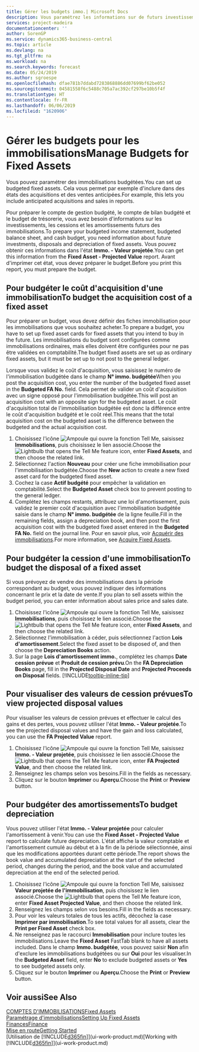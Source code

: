 ```yaml
---
title: Gérer les budgets immo.| Microsoft Docs
description: Vous paramétrez les informations sur de futurs investissements, cessions, et amortissements d'immobilisations pour préparer les budgets et les prévisions.
services: project-madeira
documentationcenter: ''
author: SorenGP
ms.service: dynamics365-business-central
ms.topic: article
ms.devlang: na
ms.tgt_pltfrm: na
ms.workload: na
ms.search.keywords: forecast
ms.date: 05/24/2019
ms.author: sgroespe
ms.openlocfilehash: dfae781b7ddabd7283868886dd07699bf62be052
ms.sourcegitcommit: 04581558f6c5488c705a7ac392cf297be10b5f4f
ms.translationtype: HT
ms.contentlocale: fr-FR
ms.lasthandoff: 06/06/2019
ms.locfileid: "1620906"
---
```

# <a name="manage-budgets-for-fixed-assets"></a><span data-ttu-id="164ed-103">Gérer les budgets pour les immobilisations</span><span class="sxs-lookup"><span data-stu-id="164ed-103">Manage Budgets for Fixed Assets</span></span>
<span data-ttu-id="164ed-104">Vous pouvez paramétrer des immobilisations budgétées.</span><span class="sxs-lookup"><span data-stu-id="164ed-104">You can set up budgeted fixed assets.</span></span> <span data-ttu-id="164ed-105">Cela vous permet par exemple d'inclure dans des états des acquisitions et des ventes anticipées.</span><span class="sxs-lookup"><span data-stu-id="164ed-105">For example, this lets you include anticipated acquisitions and sales in reports.</span></span>  

<span data-ttu-id="164ed-106">Pour préparer le compte de gestion budgété, le compte de bilan budgété et le budget de trésorerie, vous avez besoin d'informations sur les investissements, les cessions et les amortissements futurs des immobilisations.</span><span class="sxs-lookup"><span data-stu-id="164ed-106">To prepare your budgeted income statement, budgeted balance sheet, and cash budget, you need information about future investments, disposals and depreciation of fixed assets.</span></span> <span data-ttu-id="164ed-107">Vous pouvez obtenir ces informations dans l'état **Immo. - Valeur projetée**.</span><span class="sxs-lookup"><span data-stu-id="164ed-107">You can get this information from the **Fixed Asset - Projected Value** report.</span></span> <span data-ttu-id="164ed-108">Avant d'imprimer cet état, vous devez préparer le budget.</span><span class="sxs-lookup"><span data-stu-id="164ed-108">Before you print this report, you must prepare the budget.</span></span>  

## <a name="to-budget-the-acquisition-cost-of-a-fixed-asset"></a><span data-ttu-id="164ed-109">Pour budgéter le coût d'acquisition d'une immobilisation</span><span class="sxs-lookup"><span data-stu-id="164ed-109">To budget the acquisition cost of a fixed asset</span></span>
<span data-ttu-id="164ed-110">Pour préparer un budget, vous devez définir des fiches immobilisation pour les immobilisations que vous souhaitez acheter.</span><span class="sxs-lookup"><span data-stu-id="164ed-110">To prepare a budget, you have to set up fixed asset cards for fixed assets that you intend to buy in the future.</span></span> <span data-ttu-id="164ed-111">Les immobilisations du budget sont configurées comme immobilisations ordinaires, mais elles doivent être configurées pour ne pas être validées en comptabilité.</span><span class="sxs-lookup"><span data-stu-id="164ed-111">The budget fixed assets are set up as ordinary fixed assets, but it must be set up to not post to the general ledger.</span></span>

<span data-ttu-id="164ed-112">Lorsque vous validez le coût d'acquisition, vous saisissez le numéro de l'immobilisation budgétée dans le champ **N° immo. budgétée**</span><span class="sxs-lookup"><span data-stu-id="164ed-112">When you post the acquisition cost, you enter the number of the budgeted fixed asset in the **Budgeted FA No.** field.</span></span> <span data-ttu-id="164ed-113">Cela permet de valider un coût d'acquisition avec un signe opposé pour l'immobilisation budgétée.</span><span class="sxs-lookup"><span data-stu-id="164ed-113">This will post an acquisition cost with an opposite sign for the budgeted asset.</span></span> <span data-ttu-id="164ed-114">Le coût d'acquisition total de l'immobilisation budgétée est donc la différence entre le coût d'acquisition budgété et le coût réel.</span><span class="sxs-lookup"><span data-stu-id="164ed-114">This means that the total acquisition cost on the budgeted asset is the difference between the budgeted and the actual acquisition cost.</span></span>

1. <span data-ttu-id="164ed-115">Choisissez l'icône ![Ampoule qui ouvre la fonction Tell Me](media/ui-search/search_small.png "Dites-moi ce que vous voulez faire"), saisissez **Immobilisations**, puis choisissez le lien associé.</span><span class="sxs-lookup"><span data-stu-id="164ed-115">Choose the ![Lightbulb that opens the Tell Me feature](media/ui-search/search_small.png "Tell me what you want to do") icon, enter **Fixed Assets**, and then choose the related link.</span></span>
2. <span data-ttu-id="164ed-116">Sélectionnez l'action **Nouveau** pour créer une fiche immobilisation pour l'immobilisation budgétée.</span><span class="sxs-lookup"><span data-stu-id="164ed-116">Choose the **New** action to create a new fixed asset card for the budgeted fixed asset.</span></span>
3. <span data-ttu-id="164ed-117">Cochez la case **Actif budgété** pour empêcher la validation en comptabilité.</span><span class="sxs-lookup"><span data-stu-id="164ed-117">Select the **Budgeted Asset** check box to prevent posting to the general ledger.</span></span>
4. <span data-ttu-id="164ed-118">Complétez les champs restants, attribuez une loi d'amortissement, puis validez le premier coût d'acquisition avec l'immobilisation budgétée saisie dans le champ **N° immo. budgétée** de la ligne feuille.</span><span class="sxs-lookup"><span data-stu-id="164ed-118">Fill in the remaining fields, assign a depreciation book, and then post the first acquisition cost with the budgeted fixed asset entered in the **Budgeted FA No.** field on the journal line.</span></span> <span data-ttu-id="164ed-119">Pour en savoir plus, voir [Acquérir des immobilisations](fa-how-acquire.md).</span><span class="sxs-lookup"><span data-stu-id="164ed-119">For more information, see [Acquire Fixed Assets](fa-how-acquire.md).</span></span>

## <a name="to-budget-the-disposal-of-a-fixed-asset"></a><span data-ttu-id="164ed-120">Pour budgéter la cession d'une immobilisation</span><span class="sxs-lookup"><span data-stu-id="164ed-120">To budget the disposal of a fixed asset</span></span>
<span data-ttu-id="164ed-121">Si vous prévoyez de vendre des immobilisations dans la période correspondant au budget, vous pouvez indiquer des informations concernant le prix et la date de vente.</span><span class="sxs-lookup"><span data-stu-id="164ed-121">If you plan to sell assets within the budget period, you can enter information about sales price and sales date.</span></span>

1. <span data-ttu-id="164ed-122">Choisissez l'icône ![Ampoule qui ouvre la fonction Tell Me](media/ui-search/search_small.png "Dites-moi ce que vous voulez faire"), saisissez **Immobilisations**, puis choisissez le lien associé.</span><span class="sxs-lookup"><span data-stu-id="164ed-122">Choose the ![Lightbulb that opens the Tell Me feature](media/ui-search/search_small.png "Tell me what you want to do") icon, enter **Fixed Assets**, and then choose the related link.</span></span>
2. <span data-ttu-id="164ed-123">Sélectionnez l'immobilisation à céder, puis sélectionnez l'action **Lois d'amortissement**.</span><span class="sxs-lookup"><span data-stu-id="164ed-123">Select the fixed asset to be disposed of, and then choose the **Depreciation Books** action.</span></span>
3. <span data-ttu-id="164ed-124">Sur la page **Lois d'amortissement immo.**, complétez les champs **Date cession prévue** et **Produit de cession prévu**.</span><span class="sxs-lookup"><span data-stu-id="164ed-124">On the **FA Depreciation Books** page, fill in the **Projected Disposal Date** and **Projected Proceeds on Disposal** fields.</span></span> [!INCLUDE[tooltip-inline-tip](includes/tooltip-inline-tip_md.md)]

## <a name="to-view-projected-disposal-values"></a><span data-ttu-id="164ed-125">Pour visualiser des valeurs de cession prévues</span><span class="sxs-lookup"><span data-stu-id="164ed-125">To view projected disposal values</span></span>
<span data-ttu-id="164ed-126">Pour visualiser les valeurs de cession prévues et effectuer le calcul des gains et des pertes, vous pouvez utiliser l'état **Immo. - Valeur projetée**.</span><span class="sxs-lookup"><span data-stu-id="164ed-126">To see the projected disposal values and have the gain and loss calculated, you can use the **FA Projected Value** report.</span></span>

1. <span data-ttu-id="164ed-127">Choisissez l'icône ![Ampoule qui ouvre la fonction Tell Me](media/ui-search/search_small.png "Dites-moi ce que vous voulez faire"), saisissez **Immo. - Valeur projetée**, puis choisissez le lien associé.</span><span class="sxs-lookup"><span data-stu-id="164ed-127">Choose the ![Lightbulb that opens the Tell Me feature](media/ui-search/search_small.png "Tell me what you want to do") icon, enter **FA Projected Value**, and then choose the related link.</span></span>
2. <span data-ttu-id="164ed-128">Renseignez les champs selon vos besoins.</span><span class="sxs-lookup"><span data-stu-id="164ed-128">Fill in the fields as necessary.</span></span>
3. <span data-ttu-id="164ed-129">Cliquez sur le bouton **Imprimer** ou **Aperçu**.</span><span class="sxs-lookup"><span data-stu-id="164ed-129">Choose the **Print** or **Preview** button.</span></span>

## <a name="to-budget-depreciation"></a><span data-ttu-id="164ed-130">Pour budgéter des amortissements</span><span class="sxs-lookup"><span data-stu-id="164ed-130">To budget depreciation</span></span>
<span data-ttu-id="164ed-131">Vous pouvez utiliser l'état **Immo. - Valeur projetée** pour calculer l'amortissement à venir.</span><span class="sxs-lookup"><span data-stu-id="164ed-131">You can use the **Fixed Asset - Projected Value** report to calculate future depreciation.</span></span> <span data-ttu-id="164ed-132">L'état affiche la valeur comptable et l'amortissement cumulé au début et à la fin de la période sélectionnée, ainsi que les modifications apportées durant cette période.</span><span class="sxs-lookup"><span data-stu-id="164ed-132">The report shows the book value and accumulated depreciation at the start of the selected period, changes during the period, and the book value and accumulated depreciation at the end of the selected period.</span></span>

1. <span data-ttu-id="164ed-133">Choisissez l'icône ![Ampoule qui ouvre la fonction Tell Me](media/ui-search/search_small.png "Dites-moi ce que vous voulez faire"), saisissez **Valeur projetée de l'immobilisation**, puis choisissez le lien associé.</span><span class="sxs-lookup"><span data-stu-id="164ed-133">Choose the ![Lightbulb that opens the Tell Me feature](media/ui-search/search_small.png "Tell me what you want to do") icon, enter **Fixed Asset Projected Value**, and then choose the related link.</span></span>
2. <span data-ttu-id="164ed-134">Renseignez les champs selon vos besoins.</span><span class="sxs-lookup"><span data-stu-id="164ed-134">Fill in the fields as necessary.</span></span>
3. <span data-ttu-id="164ed-135">Pour voir les valeurs totales de tous les actifs, décochez la case **Imprimer par immobilisation**.</span><span class="sxs-lookup"><span data-stu-id="164ed-135">To see total values for all assets, clear the **Print per Fixed Asset** check box.</span></span>
4. <span data-ttu-id="164ed-136">Ne renseignez pas le raccourci **Immobilisation** pour inclure toutes les immobilisations.</span><span class="sxs-lookup"><span data-stu-id="164ed-136">Leave the **Fixed Asset** FastTab blank to have all assets included.</span></span> <span data-ttu-id="164ed-137">Dans le champ **Immo. budgétée**, vous pouvez saisir **Non** afin d'exclure les immobilisations budgétées ou sur **Oui** pour les visualiser.</span><span class="sxs-lookup"><span data-stu-id="164ed-137">In the **Budgeted Asset** field, enter **No** to exclude budgeted assets or **Yes** to see budgeted assets only.</span></span>
5. <span data-ttu-id="164ed-138">Cliquez sur le bouton **Imprimer** ou **Aperçu**.</span><span class="sxs-lookup"><span data-stu-id="164ed-138">Choose the **Print** or **Preview** button.</span></span>

## <a name="see-also"></a><span data-ttu-id="164ed-139">Voir aussi</span><span class="sxs-lookup"><span data-stu-id="164ed-139">See Also</span></span>
[<span data-ttu-id="164ed-140">COMPTES D'IMMOBILISATIONS</span><span class="sxs-lookup"><span data-stu-id="164ed-140">Fixed Assets</span></span>](fa-manage.md)  
[<span data-ttu-id="164ed-141">Paramétrage d'immobilisations</span><span class="sxs-lookup"><span data-stu-id="164ed-141">Setting Up Fixed Assets</span></span>](fa-setup.md)  
[<span data-ttu-id="164ed-142">Finances</span><span class="sxs-lookup"><span data-stu-id="164ed-142">Finance</span></span>](finance.md)  
[<span data-ttu-id="164ed-143">Mise en route</span><span class="sxs-lookup"><span data-stu-id="164ed-143">Getting Started</span></span>](product-get-started.md)  
<span data-ttu-id="164ed-144">[Utilisation de [!INCLUDE[d365fin](includes/d365fin_md.md)]](ui-work-product.md)</span><span class="sxs-lookup"><span data-stu-id="164ed-144">[Working with [!INCLUDE[d365fin](includes/d365fin_md.md)]](ui-work-product.md)</span></span>
